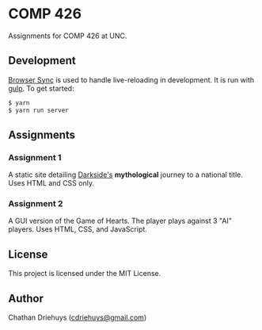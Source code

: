 # COMP 426

Assignments for COMP 426 at UNC.


## Development

[Browser Sync](https://browsersync.io/) is used to handle live-reloading in development. It is run with [gulp](https://gulpjs.com/). To get started:

```bash
$ yarn
$ yarn run server
```

## Assignments

### Assignment 1

A static site detailing [Darkside's](http://uncdarkside.com) **mythological** journey to a national title. Uses HTML and CSS only.

### Assignment 2

A GUI version of the Game of Hearts. The player plays against 3 "AI" players. Uses HTML, CSS, and JavaScript.


## License

This project is licensed under the MIT License.


## Author

Chathan Driehuys (cdriehuys@gmail.com)
